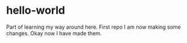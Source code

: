 # hello-world
Part of learning my way around here. First repo
I am now making some changes. Okay now I have made them.
